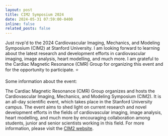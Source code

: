 ```yaml
---
layout: post
title: CIM2 Symposium 2024
date: 2024-05-31 07:59:00-0400
inline: false
related_posts: false
---
```

Just rsvp'd to the 2024 Cardiovascular Imaging, Mechanics, and Modeling Symposium (CIM2) at Stanford University. I am looking forward to learning about the latest research and development efforts in cardiovascular imaging, image analysis, heart modelling, and much more. I am grateful to the Cardiac Magnetic Resonance (CMR) Group for organizing this event and for the opportunity to participate. :star:

Some information about the event:

The Cardiac Magnetic Resonance (CMR) Group organizes and hosts the Cardiovascular Imaging, Mechanics, and Modeling Symposium (CIM2). It is an all-day scientific event, which takes place in the Stanford University campus. The event aims to shed light on current research and novel development efforts in the fields of cardiovascular imaging, image analysis, heart modelling, and much more by encouraging collaboration among students, junior and senior scientists working in this field. For more information, please visit the [CIM2 website](https://med.stanford.edu/cmrgroup/hosted-meetings.html).